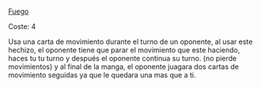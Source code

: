 [Fuego](Elementos/Fuego.md)

Coste: 4

Usa una carta de movimiento durante el turno de un oponente, al usar este hechizo, el oponente tiene que parar el movimiento que este haciendo, haces tu tu turno y después el oponente continua su turno. (no pierde movimientos) y al final de la manga, el oponente juagara dos cartas de movimiento seguidas ya que le quedara una mas que a ti.